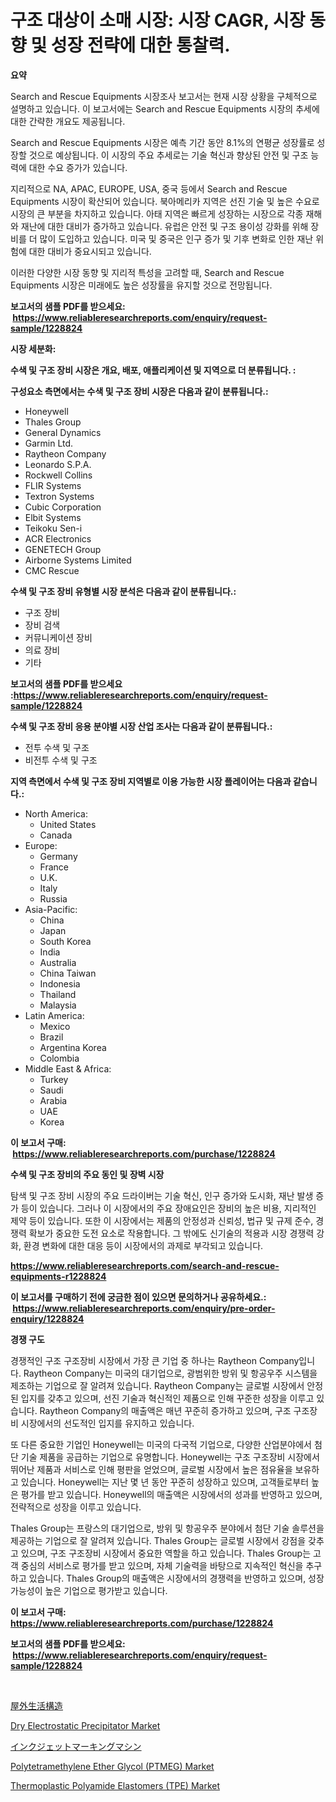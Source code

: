 <p><h1>구조 대상이 소매 시장: 시장 CAGR, 시장 동향 및 성장 전략에 대한 통찰력.</h1></p><p><strong>요약</strong></p>
<p><p>Search and Rescue Equipments 시장조사 보고서는 현재 시장 상황을 구체적으로 설명하고 있습니다. 이 보고서에는 Search and Rescue Equipments 시장의 추세에 대한 간략한 개요도 제공됩니다.</p><p>Search and Rescue Equipments 시장은 예측 기간 동안 8.1%의 연평균 성장률로 성장할 것으로 예상됩니다. 이 시장의 주요 추세로는 기술 혁신과 향상된 안전 및 구조 능력에 대한 수요 증가가 있습니다.</p><p>지리적으로 NA, APAC, EUROPE, USA, 중국 등에서 Search and Rescue Equipments 시장이 확산되어 있습니다. 북아메리카 지역은 선진 기술 및 높은 수요로 시장의 큰 부분을 차지하고 있습니다. 아태 지역은 빠르게 성장하는 시장으로 각종 재해와 재난에 대한 대비가 증가하고 있습니다. 유럽은 안전 및 구조 용이성 강화를 위해 장비를 더 많이 도입하고 있습니다. 미국 및 중국은 인구 증가 및 기후 변화로 인한 재난 위험에 대한 대비가 중요시되고 있습니다.</p><p>이러한 다양한 시장 동향 및 지리적 특성을 고려할 때, Search and Rescue Equipments 시장은 미래에도 높은 성장률을 유지할 것으로 전망됩니다.</p></p>
<p><strong>보고서의 샘플 PDF를 받으세요: &nbsp;<a href="https://www.reliableresearchreports.com/enquiry/request-sample/1228824">https://www.reliableresearchreports.com/enquiry/request-sample/1228824</a></strong></p>
<p><strong>시장 세분화:</strong></p>
<p><strong> 수색 및 구조 장비 시장은 개요, 배포, 애플리케이션 및 지역으로 더 분류됩니다. :</strong></p>
<p><strong>구성요소 측면에서는 수색 및 구조 장비 시장은 다음과 같이 분류됩니다.:</strong></p>
<p><ul><li>Honeywell</li><li>Thales Group</li><li>General Dynamics</li><li>Garmin Ltd.</li><li>Raytheon Company</li><li>Leonardo S.P.A.</li><li>Rockwell Collins</li><li>FLIR Systems</li><li>Textron Systems</li><li>Cubic Corporation</li><li>Elbit Systems</li><li>Teikoku Sen-i</li><li>ACR Electronics</li><li>GENETECH Group</li><li>Airborne Systems Limited</li><li>CMC Rescue</li></ul></p>
<p><strong> 수색 및 구조 장비 유형별 시장 분석은 다음과 같이 분류됩니다.:</strong></p>
<p><ul><li>구조 장비</li><li>장비 검색</li><li>커뮤니케이션 장비</li><li>의료 장비</li><li>기타</li></ul></p>
<p><strong>보고서의 샘플 PDF를 받으세요 :<a href="https://www.reliableresearchreports.com/enquiry/request-sample/1228824">https://www.reliableresearchreports.com/enquiry/request-sample/1228824</a></strong></p>
<p><strong> 수색 및 구조 장비 응용 분야별 시장 산업 조사는 다음과 같이 분류됩니다.:</strong></p>
<p><ul><li>전투 수색 및 구조</li><li>비전투 수색 및 구조</li></ul></p>
<p><strong>지역 측면에서 수색 및 구조 장비 지역별로 이용 가능한 시장 플레이어는 다음과 같습니다.:</strong></p>
<p><ul>
    <li>
        North America:
        <ul>
            <li>United States</li>
            <li>Canada</li>
        </ul>
    </li>
    <li>
        Europe:
        <ul>
            <li>Germany</li>
            <li>France</li>
            <li>U.K.</li>
            <li>Italy</li>
            <li>Russia</li>
        </ul>
    </li>
    <li>
        Asia-Pacific:
        <ul>
            <li>China</li>
            <li>Japan</li>
            <li>South Korea</li>
            <li>India</li>
            <li>Australia</li>
            <li>China Taiwan</li>
            <li>Indonesia</li>
            <li>Thailand</li>
            <li>Malaysia</li>
        </ul>
    </li>
    <li>
        Latin America:
        <ul>
            <li>Mexico</li>
            <li>Brazil</li>
            <li>Argentina Korea</li>
            <li>Colombia</li>
        </ul>
    </li>
    <li>
        Middle East & Africa:
        <ul>
            <li>Turkey</li>
            <li>Saudi</li>
            <li>Arabia</li>
            <li>UAE</li>
            <li>Korea</li>
        </ul>
    </li>
    </ul></p>
<p><strong>이 보고서 구매: &nbsp;<a href="https://www.reliableresearchreports.com/purchase/1228824">https://www.reliableresearchreports.com/purchase/1228824</a></strong></p>
<p><strong>수색 및 구조 장비의 주요 동인 및 장벽 시장</strong></p>
<p><p>탐색 및 구조 장비 시장의 주요 드라이버는 기술 혁신, 인구 증가와 도시화, 재난 발생 증가 등이 있습니다. 그러나 이 시장에서의 주요 장애요인은 장비의 높은 비용, 지리적인 제약 등이 있습니다. 또한 이 시장에서는 제품의 안정성과 신뢰성, 법규 및 규제 준수, 경쟁력 확보가 중요한 도전 요소로 작용합니다. 그 밖에도 신기술의 적용과 시장 경쟁력 강화, 환경 변화에 대한 대응 등이 시장에서의 과제로 부각되고 있습니다.</p></p>
<p><strong><a href="https://www.reliableresearchreports.com/search-and-rescue-equipments-r1228824">https://www.reliableresearchreports.com/search-and-rescue-equipments-r1228824</a></strong></p>
<p><strong>이 보고서를 구매하기 전에 궁금한 점이 있으면 문의하거나 공유하세요.: &nbsp;<a href="https://www.reliableresearchreports.com/enquiry/pre-order-enquiry/1228824">https://www.reliableresearchreports.com/enquiry/pre-order-enquiry/1228824</a></strong></p>
<p><strong>경쟁 구도</strong></p>
<p><p>경쟁적인 구조 구조장비 시장에서 가장 큰 기업 중 하나는 Raytheon Company입니다. Raytheon Company는 미국의 대기업으로, 광범위한 방위 및 항공우주 시스템을 제조하는 기업으로 잘 알려져 있습니다. Raytheon Company는 글로벌 시장에서 안정된 입지를 갖추고 있으며, 선진 기술과 혁신적인 제품으로 인해 꾸준한 성장을 이루고 있습니다. Raytheon Company의 매출액은 매년 꾸준히 증가하고 있으며, 구조 구조장비 시장에서의 선도적인 입지를 유지하고 있습니다.</p><p>또 다른 중요한 기업인 Honeywell는 미국의 다국적 기업으로, 다양한 산업분야에서 첨단 기술 제품을 공급하는 기업으로 유명합니다. Honeywell는 구조 구조장비 시장에서 뛰어난 제품과 서비스로 인해 평판을 얻었으며, 글로벌 시장에서 높은 점유율을 보유하고 있습니다. Honeywell는 지난 몇 년 동안 꾸준히 성장하고 있으며, 고객들로부터 높은 평가를 받고 있습니다. Honeywell의 매출액은 시장에서의 성과를 반영하고 있으며, 전략적으로 성장을 이루고 있습니다.</p><p>Thales Group는 프랑스의 대기업으로, 방위 및 항공우주 분야에서 첨단 기술 솔루션을 제공하는 기업으로 잘 알려져 있습니다. Thales Group는 글로벌 시장에서 강점을 갖추고 있으며, 구조 구조장비 시장에서 중요한 역할을 하고 있습니다. Thales Group는 고객 중심의 서비스로 평가를 받고 있으며, 자체 기술력을 바탕으로 지속적인 혁신을 추구하고 있습니다. Thales Group의 매출액은 시장에서의 경쟁력을 반영하고 있으며, 성장 가능성이 높은 기업으로 평가받고 있습니다.</p></p>
<p><strong>이 보고서 구매: &nbsp; <a href="https://www.reliableresearchreports.com/purchase/1228824">https://www.reliableresearchreports.com/purchase/1228824</a></strong></p>
<p><strong>보고서의 샘플 PDF를 받으세요: &nbsp;<a href="https://www.reliableresearchreports.com/enquiry/request-sample/1228824">https://www.reliableresearchreports.com/enquiry/request-sample/1228824</a></strong><strong></strong></p>
<p>&nbsp;</p>
<p><p><a href="https://github.com/wkuactfdzwizk06/Market-Research-Report-List-1/blob/main/278022826843.md">屋外生活構造</a></p><p><a href="https://github.com/ChiragRP21/Market-Research-Report-List-4/blob/main/dry-electrostatic-precipitator-market.md">Dry Electrostatic Precipitator Market</a></p><p><a href="https://github.com/lrlmopnhwd79300/Market-Research-Report-List-1/blob/main/649798326844.md">インクジェットマーキングマシン</a></p><p><a href="https://www.linkedin.com/pulse/global-polytetramethylene-ether-glycol-ptmeg-market-types-hxj9c?trackingId=FYwCZTJCFOQt1F1LyOLucw%3D%3D">Polytetramethylene Ether Glycol (PTMEG) Market</a></p><p><a href="https://www.linkedin.com/pulse/thermoplastic-polyamide-elastomers-tpe-market-research-report-vpnjc?trackingId=UugjYv9gpr9xbeSv1YF2Pg%3D%3D">Thermoplastic Polyamide Elastomers (TPE) Market</a></p></p>
